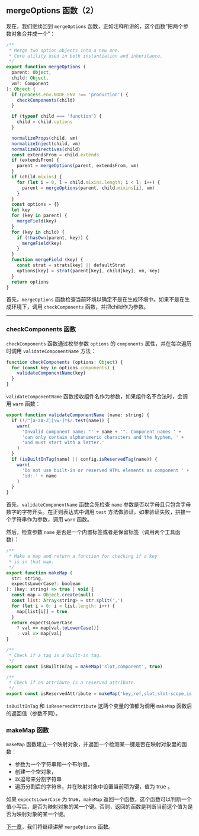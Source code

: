 ## mergeOptions 函数（2）

现在，我们继续回到 `mergeOptions` 函数，正如注释所讲的，这个函数“把两个参数对象合并成一个”：

```javascript
/**
 * Merge two option objects into a new one.
 * Core utility used in both instantiation and inheritance.
 */
export function mergeOptions (
  parent: Object,
  child: Object,
  vm?: Component
): Object {
  if (process.env.NODE_ENV !== 'production') {
    checkComponents(child)
  }

  if (typeof child === 'function') {
    child = child.options
  }

  normalizeProps(child, vm)
  normalizeInject(child, vm)
  normalizeDirectives(child)
  const extendsFrom = child.extends
  if (extendsFrom) {
    parent = mergeOptions(parent, extendsFrom, vm)
  }
  if (child.mixins) {
    for (let i = 0, l = child.mixins.length; i < l; i++) {
      parent = mergeOptions(parent, child.mixins[i], vm)
    }
  }
  const options = {}
  let key
  for (key in parent) {
    mergeField(key)
  }
  for (key in child) {
    if (!hasOwn(parent, key)) {
      mergeField(key)
    }
  }
  function mergeField (key) {
    const strat = strats[key] || defaultStrat
    options[key] = strat(parent[key], child[key], vm, key)
  }
  return options
}
```

首先，`mergeOptions` 函数检查当前环境以确定不是在生成环境中。如果不是在生成环境下，调用 `checkComponents` 函数，并把child作为参数。

---

### checkComponents 函数

`checkComponents` 函数通过枚举参数 `options` 的 `components` 属性，并在每次遍历时调用 `validateComponentName` 方法：

```javascript
function checkComponents (options: Object) {
  for (const key in options.components) {
    validateComponentName(key)
  }
}
```

`validateComponentName` 函数接收组件名作为参数，如果组件名不合法时，会调用 `warn` 函数：

```javascript
export function validateComponentName (name: string) {
  if (!/^[a-zA-Z][\w-]*$/.test(name)) {
    warn(
      'Invalid component name: "' + name + '". Component names ' +
      'can only contain alphanumeric characters and the hyphen, ' +
      'and must start with a letter.'
    )
  }
  if (isBuiltInTag(name) || config.isReservedTag(name)) {
    warn(
      'Do not use built-in or reserved HTML elements as component ' +
      'id: ' + name
    )
  }
}
```

首先，`validateComponentName` 函数会先检查 `name` 参数是否以字母且只包含字母数字的字符开头。在正则表达式中调用 `test` 方法做验证。如果验证失败，拼接一个字符串作为参数，调用 `warn` 函数。

然后，检查参数 `name` 是否是一个内置标签或者是保留标签（调用两个工具函数）：

```javascript
/**
 * Make a map and return a function for checking if a key
 * is in that map.
 */
export function makeMap (
  str: string,
  expectsLowerCase?: boolean
): (key: string) => true | void {
  const map = Object.create(null)
  const list: Array<string> = str.split(',')
  for (let i = 0; i < list.length; i++) {
    map[list[i]] = true
  }
  return expectsLowerCase
    ? val => map[val.toLowerCase()]
    : val => map[val]
}

/**
 * Check if a tag is a built-in tag.
 */
export const isBuiltInTag = makeMap('slot,component', true)

/**
 * Check if an attribute is a reserved attribute.
 */
export const isReservedAttribute = makeMap('key,ref,slot,slot-scope,is')
```

`isBuiltInTag` 和 `isReservedAttribute` 这两个变量的值都为调用 `makeMap` 函数后的返回值（参数不同）。

### makeMap 函数

`makeMap` 函数建立一个映射对象，并返回一个检测某一键是否在映射对象里的函数：
  + 参数为一个字符串和一个布尔值，
  + 创建一个空对象，
  + 以逗号来分割字符串
  + 遍历分割后的字符串，并在映射对象中设置当前项为键，值为 true 。

如果 `expectsLowerCase` 为 true，`makeMap` 返回一个函数，这个函数可以判断一个值小写后，是否为映射对象的某一个键。否则，返回的函数是判断当前这个值为是否为映射对象的某一个键。

[下一章](https://github.com/ohhoney1/Vue.js-Source-Code-line-by-line/blob/master/docs/07-the-mergeOptions-function-3.md)，我们将继续讲解 `mergeOptions` 函数。

